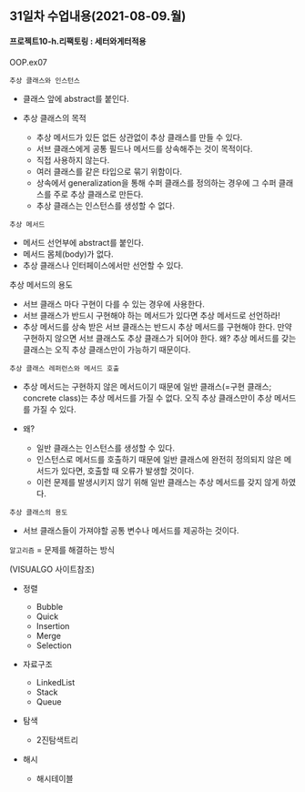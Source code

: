 ## 31일차 수업내용(2021-08-09.월)

#### 프로젝트10-h.리팩토링 : 세터와게터적용

OOP.ex07

` 추상 클래스와 인스턴스 `

- 클래스 앞에 abstract를 붙인다.

- 추상 클래스의 목적
   - 추상 메서드가 있든 없든 상관없이 추상 클래스를 만들 수 있다.
   - 서브 클래스에게 공통 필드나 메서드를 상속해주는 것이 목적이다.
   - 직접 사용하지 않는다.
   - 여러 클래스를 같은 타입으로 묶기 위함이다.
   - 상속에서 generalization을 통해 수퍼 클래스를 정의하는 경우에
     그 수퍼 클래스를 주로 추상 클래스로 만든다.
   - 추상 클래스는 인스턴스를 생성할 수 없다.

` 추상 메서드 `

   - 메서드 선언부에 abstract를 붙인다.
   - 메서드 몸체(body)가 없다.
   - 추상 클래스나 인터페이스에서만 선언할 수 있다.

   추상 메서드의 용도
   - 서브 클래스 마다 구현이 다를 수 있는 경우에 사용한다.
   - 서브 클래스가 반드시 구현해야 하는 메서드가 있다면 추상 메서드로 선언하라!
   - 추상 메서드를 상속 받은 서브 클래스는 반드시 추상 메서드를 구현해야 한다.
     만약 구현하지 않으면 서브 클래스도 추상 클래스가 되어야 한다.
     왜?
     추상 메서드를 갖는 클래스는 오직 추상 클래스만이 가능하기 때문이다.

` 추상 클래스 레퍼런스와 메서드 호출 `

- 추상 메서드는 구현하지 않은 메서드이기 때문에
   일반 클래스(=구현 클래스; concrete class)는 추상 메서드를 가질 수 없다.
   오직 추상 클래스만이 추상 메서드를 가질 수 있다.

-  왜?
   - 일반 클래스는 인스턴스를 생성할 수 있다.
   - 인스턴스로 메서드를 호출하기 때문에
     일반 클래스에 완전히 정의되지 않은 메서드가 있다면,
     호출할 때 오류가 발생할 것이다.
   - 이런 문제를 발생시키지 않기 위해
     일반 클래스는 추상 메서드를 갖지 않게 하였다.

  

` 추상 클래스의 용도 `

- 서브 클래스들이 가져야할 공통 변수나 메서드를 제공하는 것이다.



` 알고리즘 ` = 문제를 해결하는 방식

(VISUALGO 사이트참조)

- 정렬
  - Bubble
  - Quick
  - Insertion
  - Merge
  - Selection
- 자료구조
  - LinkedList
  - Stack
  - Queue
- 탐색
  - 2진탐색트리

- 해시
  - 해시테이블